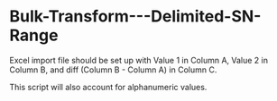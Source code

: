 # Bulk-Transform---Delimited-SN-Range
Excel import file should be set up with Value 1 in Column A, Value 2 in Column B, and diff (Column B - Column A) in Column C.

This script will also account for alphanumeric values.

